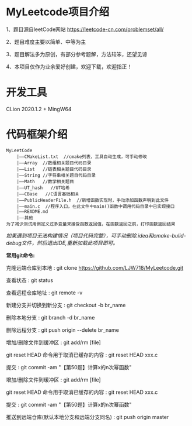 # MyLeetcode项目介绍

1、题目源自leetCode网站 https://leetcode-cn.com/problemset/all/

2、题目难度主要以简单、中等为主

3、题目解法多为原创，有部分参考题解，方法较笨，还望见谅

4、本项目仅作为业余爱好创建，欢迎下载，欢迎指正！

# 开发工具
CLion 2020.1.2 + MingW64

# 代码框架介绍
```
MyLeetCode
    |——CMakeList.txt  //cmake列表，工具自动生成，可手动修改
    |——Array  //数组相关题目代码目录
    |——List   //链表相关题目代码目录
    |——String //字符串相关题目代码目录
    |——Math   //数学相关题目
    |——UT_hash   //UT哈希
    |——CBase   //C语言基础相关
    |——PublicHeaderFile.h  //新增函数实现时，手动添加函数声明到此文件
    |——main.c  //程序入口，在此文件中main()函数中调用代码目录中已实现接口
    |——README.md  
    |——其他
为了减少测试用例定义过多变量来接受函数返回值，在函数返回之前，打印函数返回结果
```

_如果遇到项目无法构建情况（项目代码完整），可手动删除.idea和cmake-bulid-debug文件，然后退出IDE,重新加载此项目即可。_

**常用git命令:**

克隆远端仓库到本地 : git clone https://github.com/LJW718/MyLeetcode.git

查看状态 : git status

查看远程仓库地址 : git remote -v

新建分支并切换到新分支 : git checkout -b br_name

删除本地分支 : git branch -d  br_name

删除远程分支 : git push origin --delete  br_name

增加/删除文件到缓冲区 : git add/rm  [file]

git reset HEAD 命令用于取消已缓存的内容 : git reset HEAD xxx.c

提交 : git commit -am "【第50题】计算x的n次幂函数"


增加/删除文件到缓冲区 : git add/rm  [file]

git reset HEAD 命令用于取消已缓存的内容 : git reset HEAD xxx.c

提交 : git commit -am "【第50题】计算x的n次幂函数"

推送到远端仓库(默认本地分支和远端分支同名) : git  push origin master





